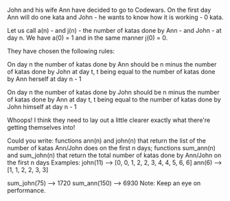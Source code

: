 John and his wife Ann have decided to go to Codewars. On the first day Ann will do one kata and John - he wants to know how it is working - 0 kata.

Let us call a(n) - and j(n) - the number of katas done by Ann - and John - at day n. We have a(0) = 1 and in the same manner j(0) = 0.

They have chosen the following rules:

On day n the number of katas done by Ann should be n minus the number of katas done by John at day t, t being equal to the number of katas done by Ann herself at day n - 1

On day n the number of katas done by John should be n minus the number of katas done by Ann at day t, t being equal to the number of katas done by John himself at day n - 1

Whoops! I think they need to lay out a little clearer exactly what there're getting themselves into!

Could you write:
functions ann(n) and john(n) that return the list of the number of katas Ann/John does on the first n days;
functions sum_ann(n) and sum_john(n) that return the total number of katas done by Ann/John on the first n days
Examples:
john(11)  -->  [0, 0, 1, 2, 2, 3, 4, 4, 5, 6, 6]
ann(6)    -->  [1, 1, 2, 2, 3, 3]

sum_john(75)  -->  1720
sum_ann(150)  -->  6930
Note:
Keep an eye on performance.